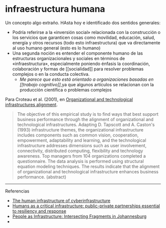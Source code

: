 # infraestructura humana
Un concepto algo extraño. HAsta hoy e identificado dos sentidos generales:

- Podría referirse a la «inversión social» relacionada con la construcción o los servicios que garanticen cosas como movilidad, educación, salud, energía y otros recursos (todo esto infraestructura) que va directamente al uso humano general (esto es lo humano)
- Una segunda noción es entender el componente humano de las estructuras organizacionales y sociales en términos de «infraestructura», especialmente poniendo énfasis la coordinación, colaboración y formas de [[socialidad]] para resolver problemas complejos o en la conducta colectiva.
    - *Me parece que esto está orientado a organizaciones basadas en [[trabajo cognitivo]]*,ya que algunos artículos se relacionan con la producción científica o problemas complejos

Para Croteau et al. (2001), en [Organizational and technological infrastructures alignment](https://www.semanticscholar.org/paper/fad271747980ab1f7c68ddfb5f52eec42853165b).

> The objective of this empirical study is to find ways that best support business performance through the alignment of organizational and technological infrastructures. Adapting D. Tapscott and A. Caston's (1993) infrastructure themes, the organizational infrastructure includes components such as common vision, cooperation, empowerment, adaptability and learning, and the technological infrastructure addresses dimensions such as user involvement, connectivity, distributed computing, flexibility and technology awareness. Top managers from 104 organizations completed a questionnaire. The data analysis is performed using structural equation modeling techniques. The results indicate that the alignment of organizational and technological infrastructure enhances business performance. (abstract)


---
Referencias

- [The human infrastructure of cyberinfrastructure](https://www.semanticscholar.org/paper/The-human-infrastructure-of-cyberinfrastructure-Lee-Dourish/21d2fe5519ed6f7e5ccdf9da9213ea8bb841ff32)
- [Humans as a critical infrastructure: public-private partnerships essential to resiliency and response](https://www.semanticscholar.org/paper/The-human-infrastructure-of-cyberinfrastructure-Lee-Dourish/21d2fe5519ed6f7e5ccdf9da9213ea8bb841ff32)
- [People as Infrastructure: Intersecting Fragments in Johannesburg](https://research.gold.ac.uk/id/eprint/1946/1/Simone_2004a.pdf)
- 